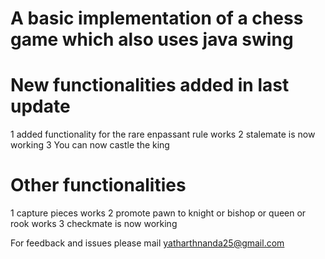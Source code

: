 # A basic implementation of a chess game which also uses java swing

# New functionalities added in last update

1 added functionality for the rare enpassant rule works
2 stalemate is now working
3 You can now castle the king

# Other functionalities

1 capture pieces works
2 promote pawn to knight or bishop or queen or rook works
3 checkmate is now working

For feedback and issues please mail yatharthnanda25@gmail.com
